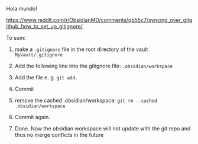 Hola mundo!


https://www.reddit.com/r/ObsidianMD/comments/qb55c7/syncing_over_gitgithub_how_to_set_up_gitignore/

To sum:

1.  make a `.gitignore` file in the root directory of the vault `MyVault/.gitignore`
    
2.  Add the following line into the gitignore file: `.obsidian/workspace`
    
3.  Add the file e. g. `git add.`
    
4.  Commit
    
5.  remove the cached .obsidian/workspace: `git rm --cached .obsidian/workspace`
    
6.  Commit again.
    
7.  Done. Now the obsidian workspace will not update with the git repo and thus no merge conflicts in the future